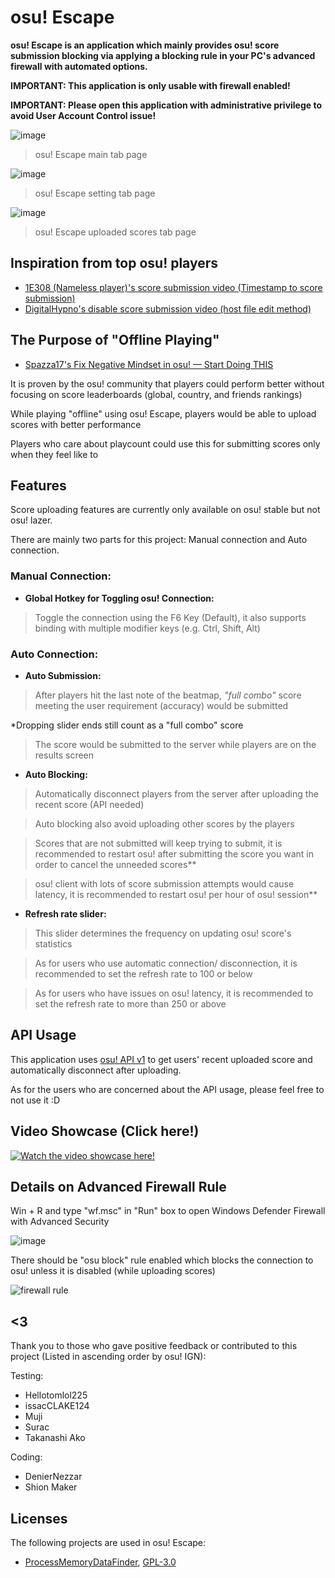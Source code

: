 # osu! Escape

 **osu! Escape is an application which mainly provides osu! score submission blocking via 
 applying a blocking rule in your PC's advanced firewall with automated options.**
 
  **IMPORTANT: This application is only usable with firewall enabled!**
  
  **IMPORTANT: Please open this application with administrative privilege to avoid User Account Control issue!**

![image](https://user-images.githubusercontent.com/73950784/149756068-e750bbf8-2455-4d0c-b3f3-57b94d075e2d.png)

> osu! Escape main tab page

![image](https://user-images.githubusercontent.com/73950784/149756035-25662238-675a-4099-aefe-c3133b4b9c06.png)

> osu! Escape setting tab page

![image](https://user-images.githubusercontent.com/73950784/149756659-55559a14-4c01-4728-8f5e-1911e3f68b2b.png)

> osu! Escape uploaded scores tab page
 
 
 ## Inspiration from top osu! players
 
 - [1E308 (Nameless player)'s score submission video (Timestamp to score submission)](https://www.youtube.com/watch?v=D7x7OXpUmss&t=647s&ab_channel=RoriSanbyaku) 
 - [DigitalHypno's disable score submission video (host file edit method)](https://www.youtube.com/watch?v=lusAZ1fiph8&ab_channel=DigitalHypno)
 
## The Purpose of "Offline Playing"
 
 - [Spazza17's Fix Negative Mindset in osu! — Start Doing THIS](https://www.youtube.com/watch?v=cEyVSiY9ohU&ab_channel=Spazza17)
 
 It is proven by the osu! community that players could perform better without focusing on score leaderboards (global, country, and friends rankings) 
 
 While playing "offline" using osu! Escape, players would be able to upload scores with better performance
 
 Players who care about playcount could use this for submitting scores only when they feel like to
 
 ## Features
 
 Score uploading features are currently only available on osu! stable but not osu! lazer.
 
 There are mainly two parts for this project: Manual connection and Auto connection.
 
 ### Manual Connection:
 
 - **Global Hotkey for Toggling osu! Connection:** 
 > Toggle the connection using the F6 Key (Default), it also supports binding with multiple modifier keys (e.g. Ctrl, Shift, Alt)

 ### Auto Connection:
 
 - **Auto Submission:** 
 > After players hit the last note of the beatmap, *"full combo"* score meeting the user requirement (accuracy) would be submitted 

 *Dropping slider ends still count as a "full combo" score
  
 > The score would be submitted to the server while players are on the results screen
 
 - **Auto Blocking:** 
 
 > Automatically disconnect players from the server after uploading the recent score (API needed)
 
 > Auto blocking also avoid uploading other scores by the players

 > Scores that are not submitted will keep trying to submit, it is recommended to restart osu! after submitting the score you want in order to cancel the unneeded scores**
 
 > osu! client with lots of score submission attempts would cause latency, it is recommended to restart osu! per hour of osu! session**
 
 - **Refresh rate slider:** 
 
 > This slider determines the frequency on updating osu! score's statistics
 
 > As for users who use automatic connection/ disconnection, it is recommended to set the refresh rate to 100 or below
 
 > As for users who have issues on osu! latency, it is recommended to set the refresh rate to more than 250 or above

## API Usage
 
 This application uses [osu! API v1](https://github.com/ppy/osu-api/wiki) to get users' recent uploaded score and automatically disconnect after uploading.
 
 As for the users who are concerned about the API usage, please feel free to not use it :D

## Video Showcase (Click here!)

[![Watch the video showcase here!](http://i3.ytimg.com/vi/N0ui0FeIaPE/hqdefault.jpg)](https://www.youtube.com/watch?v=N0ui0FeIaPE&ab_channel=Koltay)

## Details on Advanced Firewall Rule

Win + R and type "wf.msc" in "Run" box to open Windows Defender Firewall with Advanced Security

![image](https://user-images.githubusercontent.com/73950784/145205485-2d47cb8d-14a2-44d9-b534-e79efaf6cc9b.png)

There should be "osu block" rule enabled which blocks the connection to osu! unless it is disabled (while uploading scores)

![firewall rule](https://user-images.githubusercontent.com/73950784/145205745-baa4cc17-292f-4b01-a313-8fa8abc6add0.png)


## <3
 Thank you to those who gave positive feedback or contributed to this project (Listed in ascending order by osu! IGN):
 
 Testing: 
 - Hellotomlol225
 - issacCLAKE124
 - Muji
 - Surac
 - Takanashi Ako
 
 Coding: 
 - DenierNezzar
 - Shion Maker
 
 ## Licenses
 The following projects are used in osu! Escape:
 - [ProcessMemoryDataFinder](https://github.com/Piotrekol/ProcessMemoryDataFinder), [GPL-3.0](https://github.com/Piotrekol/ProcessMemoryDataFinder/blob/master/LICENSE)
